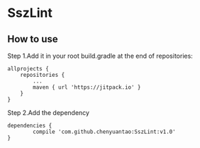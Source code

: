 # SszLint

## How to use
Step 1.Add it in your root build.gradle at the end of repositories:

	allprojects {
		repositories {
			...
			maven { url 'https://jitpack.io' }
		}
	}
  
Step 2.Add the dependency

	dependencies {
	        compile 'com.github.chenyuantao:SszLint:v1.0'
	}
